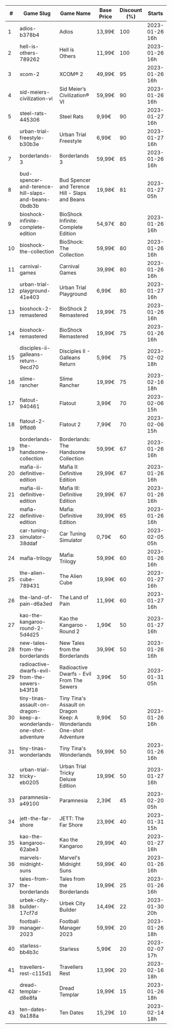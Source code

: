 |#|Game Slug|Game Name|Base Price|Discount (%)|Starts|Ends|
|---|---|---|---|---|---|---|
|1|adios-b378b4|Adios|13,99€|100|2023-01-26 16h|2023-02-02 16h|
|2|hell-is-others-789262|Hell is Others|11,99€|100|2023-01-26 16h|2023-02-02 16h|
|3|xcom-2|XCOM® 2|49,99€|95|2023-01-26 16h|2023-02-09 16h|
|4|sid-meiers-civilization-vi|Sid Meier’s Civilization® VI|59,99€|90|2023-01-26 16h|2023-02-09 16h|
|5|steel-rats-445306|Steel Rats|9,99€|90|2023-01-27 16h|2023-02-03 16h|
|6|urban-trial-freestyle-b30b3e|Urban Trial Freestyle|6,99€|90|2023-01-27 16h|2023-02-03 16h|
|7|borderlands-3|Borderlands 3|59,99€|85|2023-01-26 16h|2023-02-09 16h|
|8|bud-spencer-and-terence-hill-slaps-and-beans-0bdb3b|Bud Spencer and Terence Hill - Slaps and Beans|19,98€|81|2023-01-27 05h|2023-02-12 05h|
|9|bioshock-infinite-complete-edition|BioShock Infinite: Complete Edition|54,97€|80|2023-01-26 16h|2023-02-09 16h|
|10|bioshock-the-collection|BioShock: The Collection|59,99€|80|2023-01-26 16h|2023-02-09 16h|
|11|carnival-games|Carnival Games|39,99€|80|2023-01-26 16h|2023-02-09 16h|
|12|urban-trial-playground-41e403|Urban Trial Playground|6,99€|80|2023-01-27 16h|2023-02-03 16h|
|13|bioshock-2-remastered|BioShock 2 Remastered|19,99€|75|2023-01-26 16h|2023-02-09 16h|
|14|bioshock-remastered|BioShock Remastered|19,99€|75|2023-01-26 16h|2023-02-09 16h|
|15|disciples-ii-galleans-return-9ecd70|Disciples II - Galleans Return|5,99€|75|2023-02-02 18h|2023-02-16 18h|
|16|slime-rancher|Slime Rancher|19,99€|75|2023-02-16 18h|2023-02-27 18h|
|17|flatout-940461|Flatout|3,99€|70|2023-02-06 15h|2023-02-20 15h|
|18|flatout-2-9ffdd6|Flatout 2|7,99€|70|2023-02-06 15h|2023-02-20 15h|
|19|borderlands-the-handsome-collection|Borderlands: The Handsome Collection|59,99€|67|2023-01-26 16h|2023-02-09 16h|
|20|mafia-ii-definitive-edition|Mafia II: Definitive Edition|29,99€|67|2023-01-26 16h|2023-02-09 16h|
|21|mafia-iii-definitive-edition|Mafia III: Definitive Edition|29,99€|67|2023-01-26 16h|2023-02-09 16h|
|22|mafia-definitive-edition|Mafia: Definitive Edition|39,99€|65|2023-01-26 16h|2023-02-09 16h|
|23|car-tuning-simulator-38ddaf|Car Tuning Simulator|0,79€|60|2023-02-05 05h|2023-02-24 05h|
|24|mafia-trilogy|Mafia: Trilogy|59,99€|60|2023-01-26 16h|2023-02-09 16h|
|25|the-alien-cube-789431|The Alien Cube|19,99€|60|2023-01-27 16h|2023-01-29 16h|
|26|the-land-of-pain-d6a3ed|The Land of Pain|11,99€|60|2023-01-27 16h|2023-01-29 16h|
|27|kao-the-kangaroo-round-2-5d4d25|Kao the Kangaroo - Round 2|1,99€|50|2023-01-27 16h|2023-02-03 16h|
|28|new-tales-from-the-borderlands|New Tales from the Borderlands|39,99€|50|2023-01-26 16h|2023-02-09 16h|
|29|radioactive-dwarfs-evil-from-the-sewers-b43f18|Radioactive Dwarfs - Evil From The Sewers|3,99€|50|2023-01-31 05h|2023-02-07 05h|
|30|tiny-tinas-assault-on-dragon-keep-a-wonderlands-one-shot-adventure|Tiny Tina's Assault on Dragon Keep: A Wonderlands One-shot Adventure|9,99€|50|2023-01-26 16h|2023-02-09 16h|
|31|tiny-tinas-wonderlands|Tiny Tina's Wonderlands|59,99€|50|2023-01-26 16h|2023-02-09 16h|
|32|urban-trial-tricky-eb0205|Urban Trial Tricky Deluxe Edition|19,99€|50|2023-01-27 16h|2023-02-03 16h|
|33|paramnesia-a49100|Paramnesia|2,39€|45|2023-02-20 05h|2023-02-27 05h|
|34|jett-the-far-shore|JETT: The Far Shore|23,99€|40|2023-01-31 15h|2023-02-14 15h|
|35|kao-the-kangaroo-62abe3|Kao the Kangaroo|29,99€|40|2023-01-27 16h|2023-02-03 16h|
|36|marvels-midnight-suns|Marvel's Midnight Suns|59,99€|40|2023-01-26 16h|2023-02-09 16h|
|37|tales-from-the-borderlands|Tales from the Borderlands|19,99€|25|2023-01-26 16h|2023-02-09 16h|
|38|urbek-city-builder-17cf7d|Urbek City Builder|14,49€|22|2023-01-30 20h|2023-02-13 20h|
|39|football-manager-2023|Football Manager 2023|59,99€|20|2023-01-26 18h|2023-02-02 18h|
|40|starless-bb4b3c|Starless|5,99€|20|2023-02-07 17h|2023-02-14 17h|
|41|travellers-rest-c115d1|Travellers Rest|13,99€|20|2023-02-16 18h|2023-02-27 18h|
|42|dread-templar-d8e8fa|Dread Templar|19,99€|15|2023-01-26 18h|2023-02-02 18h|
|43|ten-dates-9a188a|Ten Dates|15,29€|10|2023-02-14 18h|2023-02-21 18h|
